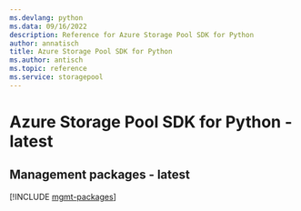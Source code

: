 ```yaml
---
ms.devlang: python
ms.data: 09/16/2022
description: Reference for Azure Storage Pool SDK for Python
author: annatisch
title: Azure Storage Pool SDK for Python
ms.author: antisch
ms.topic: reference
ms.service: storagepool
---
```

# Azure Storage Pool SDK for Python - latest

## Management packages - latest
[!INCLUDE [mgmt-packages](storage-pool-mgmt-index.md)]